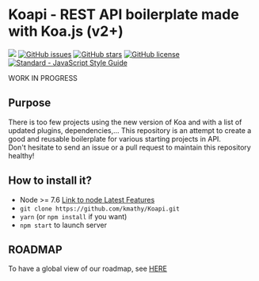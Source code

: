 # Koapi - REST API boilerplate made with Koa.js (v2+)

![](https://img.shields.io/badge/Version-0.2.0-blue.svg)
[![GitHub issues](https://img.shields.io/github/issues/kmathy/Koapi.svg)](https://github.com/kmathy/Koapi/issues)
[![GitHub stars](https://img.shields.io/github/stars/kmathy/Koapi.svg)](https://github.com/kmathy/Koapi/stargazers)
[![GitHub license](https://img.shields.io/badge/license-Apache%202-blue.svg)](https://raw.githubusercontent.com/kmathy/Koapi/master/LICENSE)
<a href="https://standardjs.com"><img src="https://img.shields.io/badge/code_style-standard-brightgreen.svg" alt="Standard - JavaScript Style Guide"></a>

WORK IN PROGRESS

## Purpose
There is too few projects using the new version of Koa and with a list of updated plugins, dependencies,... 
This repository is an attempt to create a good and reusable boilerplate for various starting projects in API.
<br>
Don't hesitate to send an issue or a pull request to maintain this repository healthy!

## How to install it?
* Node >= 7.6 [Link to node Latest Features](https://nodejs.org/en/download/current/)
* ``git clone https://github.com/kmathy/Koapi.git``
* ``yarn`` (or ``npm install`` if you want)
* ``npm start`` to launch server

## ROADMAP
To have a global view of our roadmap, see [HERE](ROADMAP.md)
